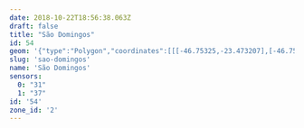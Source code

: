 ```yaml
---
date: 2018-10-22T18:56:38.063Z
draft: false
title: "São Domingos"
id: 54
geom: '{"type":"Polygon","coordinates":[[[-46.75325,-23.473207],[-46.754413,-23.473737],[-46.754939,-23.473666],[-46.756363,-23.47322],[-46.756761,-23.473151],[-46.757562,-23.473197],[-46.758398,-23.473028],[-46.758969,-23.473087],[-46.759796,-23.47281],[-46.760402,-23.472791],[-46.761087,-23.473348],[-46.761848,-23.4737],[-46.762834,-23.473932],[-46.763562,-23.473945],[-46.763861,-23.474076],[-46.764323,-23.47445],[-46.766073,-23.476432],[-46.766736,-23.476463],[-46.768048,-23.476772],[-46.768199,-23.476898],[-46.768966,-23.47804],[-46.769628,-23.478018],[-46.769796,-23.478425],[-46.770399,-23.478405],[-46.771104,-23.480705],[-46.771196,-23.481365],[-46.771133,-23.482514],[-46.770593,-23.483664],[-46.768981,-23.485725],[-46.768459,-23.486483],[-46.768079,-23.487183],[-46.767785,-23.487848],[-46.766608,-23.491363],[-46.766216,-23.492137],[-46.76555,-23.492935],[-46.765025,-23.49337],[-46.764172,-23.493892],[-46.763265,-23.494257],[-46.762412,-23.494417],[-46.761922,-23.494447],[-46.760109,-23.494329],[-46.759715,-23.494411],[-46.758649,-23.494383],[-46.75842,-23.494464],[-46.757594,-23.494445],[-46.756549,-23.494741],[-46.756068,-23.495021],[-46.755996,-23.495161],[-46.755747,-23.494928],[-46.755409,-23.49522],[-46.754859,-23.496081],[-46.754631,-23.496888],[-46.754526,-23.497706],[-46.754547,-23.498995],[-46.754458,-23.500137],[-46.754493,-23.500998],[-46.754395,-23.501686],[-46.754155,-23.502438],[-46.753591,-23.503441],[-46.752656,-23.504617],[-46.752477,-23.50474],[-46.751513,-23.50599],[-46.751022,-23.506408],[-46.750433,-23.506764],[-46.749667,-23.507067],[-46.748739,-23.507239],[-46.733647,-23.50847],[-46.732519,-23.508631],[-46.7316,-23.508836],[-46.730547,-23.509209],[-46.729489,-23.509716],[-46.728627,-23.510283],[-46.728131,-23.510729],[-46.727305,-23.511825],[-46.726888,-23.512909],[-46.726367,-23.514694],[-46.724128,-23.513426],[-46.723142,-23.512718],[-46.722632,-23.512183],[-46.721093,-23.509985],[-46.720433,-23.509357],[-46.723951,-23.504696],[-46.728047,-23.500145],[-46.729614,-23.498111],[-46.730149,-23.497513],[-46.730194,-23.497305],[-46.730985,-23.495848],[-46.731758,-23.494861],[-46.732767,-23.493765],[-46.734874,-23.491651],[-46.735587,-23.490807],[-46.736192,-23.489935],[-46.73669,-23.489015],[-46.737217,-23.487673],[-46.737462,-23.486803],[-46.738661,-23.486511],[-46.739379,-23.486187],[-46.740681,-23.485257],[-46.741589,-23.484502],[-46.742195,-23.484276],[-46.742717,-23.484193],[-46.743157,-23.484282],[-46.74369,-23.484272],[-46.743887,-23.484353],[-46.744094,-23.484592],[-46.744616,-23.484703],[-46.744918,-23.484851],[-46.745734,-23.485464],[-46.746916,-23.485076],[-46.747309,-23.484815],[-46.747599,-23.484867],[-46.748067,-23.485216],[-46.748297,-23.485246],[-46.749349,-23.484985],[-46.750188,-23.484698],[-46.751567,-23.483919],[-46.752192,-23.483911],[-46.752641,-23.483757],[-46.753177,-23.483873],[-46.753681,-23.483878],[-46.753834,-23.483769],[-46.754256,-23.483149],[-46.754827,-23.483362],[-46.755069,-23.48295],[-46.755359,-23.482707],[-46.755521,-23.482322],[-46.755443,-23.481921],[-46.755179,-23.481551],[-46.754723,-23.481542],[-46.753788,-23.480712],[-46.753699,-23.479658],[-46.752921,-23.479124],[-46.75282,-23.478468],[-46.752554,-23.477667],[-46.752599,-23.476686],[-46.752431,-23.47544],[-46.752798,-23.474138],[-46.75325,-23.473207]]]}'
slug: 'sao-domingos'
name: 'São Domingos'
sensors:
  0: "31"
  1: "37"
id: '54'
zone_id: '2'
---
```

		